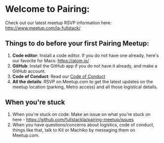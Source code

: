 # Welcome to Pairing:

Check out our latest meetup RSVP information here: http://www.meetup.com/la-fullstack/

## Things to do before your first Pairing Meetup:
1. **Code editor**: Install a code editor. If you do not have one already, here's our favorite for Macs: https://atom.io/
2. **GitHub**: Install the GitHub app if you do not have it already, and make a GitHub account.
3. **Code of Conduct**: Read our [Code of Conduct](https://www.girldevelopit.com/code-of-conduct)
6. **All the details**: RSVP on Meetup.com to get the latest updates on the meetup location (parking, Metro access) and all those logistical details.

## When you're stuck
1. When you're stuck on code: Make an issue on what you're stuck on here - https://github.com/fullstackla/pairing-meetup/issues
2. When you have questions/concerns about logistics, code of conduct, things like that, talk to Kit or Machiko by messaging them on Meetup.com.
